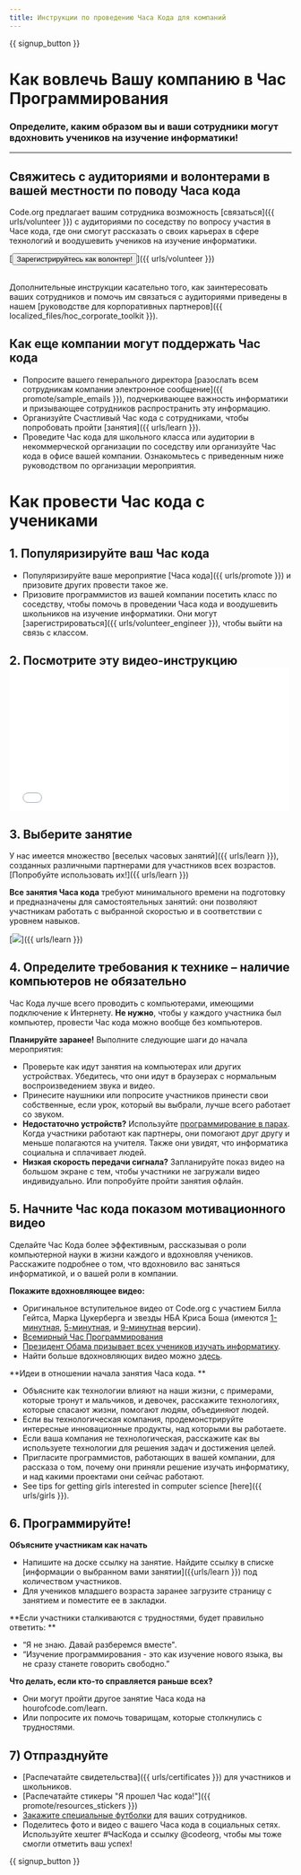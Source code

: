 ```yaml
---
title: Инструкции по проведению Часа Кода для компаний
---
```


{{ signup_button }}

# Как вовлечь Вашу компанию в Час Программирования
### Определите, каким образом вы и ваши сотрудники могут вдохновить учеников на изучение информатики!

***

## Свяжитесь с аудиториями и волонтерами в вашей местности по поводу Часа кода
Code.org предлагает вашим сотрудника возможность [связаться]({{ urls/volunteer }}) с аудиториями по соседству по вопросу участия в Часе кода, где они смогут рассказать о своих карьерах в сфере технологий и воодушевить учеников на изучение информатики.

[<button>Зарегистрируйтесь как волонтер!
</button>]({{ urls/volunteer }})
<br>
<br>

Дополнительные инструкции касательно того, как заинтересовать ваших сотрудников и помочь им связаться с аудиториями приведены в нашем [руководстве для корпоративных партнеров]({{ localized_files/hoc_corporate_toolkit }}).

## Как еще компании могут поддержать Час кода

- Попросите вашего генерального директора [разослать всем сотрудникам компании электронное сообщение]({{ promote/sample_emails }}), подчеркивающее важность информатики и призывающее сотрудников распространить эту информацию.
- Организуйте Счастливый Час кода с сотрудниками, чтобы попробовать пройти [занятия]({{ urls/learn }}).
- Проведите Час кода для школьного класса или аудитории в некоммерческой организации по соседству или организуйте Час кода в офисе вашей компании. Ознакомьтесь с приведенным ниже руководством по организации мероприятия.


# Как провести Час кода с учениками

## 1. Популяризируйте ваш Час кода
- Популяризируйте ваше мероприятие [Часа кода]({{ urls/promote }}) и призовите других провести такое же.
- Призовите программистов из вашей компании посетить класс по соседству, чтобы помочь в проведении Часа кода и воодушевить школьников на изучение информатики. Они могут [зарегистрироваться]({{ urls/volunteer_engineer }}), чтобы выйти на связь с классом.

## 2. Посмотрите эту видео-инструкцию  <iframe width="500" height="255" src="//www.youtube.com/embed/SrnvvWDm73k" frameborder="0" allowfullscreen mark="crwd-mark"></iframe>

## 3. Выберите занятие
У нас имеется множество [веселых часовых занятий]({{ urls/learn }}), созданных различными партнерами для участников всех возрастов. [Попробуйте использовать их!]({{ urls/learn }})

**Все занятия Часа кода** требуют минимального времени на подготовку и предназначены для самостоятельных занятий: они позволяют участникам работать с выбранной скоростью и в соответствии с уровнем навыков.

[<img src="/images/fit-700/tutorials.png" />]({{ urls/learn }})

## 4. Определите требования к технике – наличие компьютеров не обязательно

Час Кода лучше всего проводить с компьютерами, имеющими подключение к Интернету. **Не нужно**, чтобы у каждого участника был компьютер, провести Час кода можно вообще без компьютеров.

**Планируйте заранее!** Выполните следующие шаги до начала мероприятия:

- Проверьте как идут занятия на компьютерах или других устройствах. Убедитесь, что они идут в браузерах с нормальным воспроизведением звука и видео.
- Принесите наушники или попросите участников принести свои собственные, если урок, который вы выбрали, лучше всего работает со звуком.
- **Недостаточно устройств?** Используйте [программирование в парах](https://www.youtube.com/watch?v=vgkahOzFH2Q). Когда участники работают как партнеры, они помогают друг другу и меньше полагаются на учителя. Также они увидят, что информатика социальна и сплачивает людей.
- **Низкая скорость передачи сигнала?** Запланируйте показ видео на большом экране с тем, чтобы участники не загружали видео индивидуально. Или попробуйте пройти занятия офлайн.

## 5.  Начните Час кода показом мотивационного видео
Сделайте Час Кода более эффективным, рассказывая о роли компьютерной науки в жизни каждого и вдохновляя учеников. Расскажите подробнее о том, что вдохновило вас заняться информатикой, и о вашей роли в компании.

**Покажите вдохновляющее видео:**

- Оригинальное вступительное видео от Code.org с участием Билла Гейтса, Марка Цукерберга и звезды НБА Криса Боша (имеются [1-минутная](https://www.youtube.com/watch?v=qYZF6oIZtfc), [5-минутная](https://www.youtube.com/watch?v=nKIu9yen5nc), и [9-минутная](https://www.youtube.com/watch?v=dU1xS07N-FA) версии).
- [Всемирный Час Программирования](https://www.youtube.com/watch?v=KsOIlDT145A)
- [Президент Обама призывает всех учеников изучать информатику](https://www.youtube.com/watch?v=6XvmhE1J9PY).
- Найти больше вдохновляющих видео можно [здесь](https://www.youtube.com/playlist?list=PLzdnOPI1iJNfpD8i4Sx7U0y2MccnrNZuP).

**Идеи в отношении начала занятия Часа кода. **

- Объясните как технологии влияют на наши жизни, с примерами, которые тронут и мальчиков, и девочек, расскажите технологиях, которые спасают жизни, помогают людям, объединяют людей.
- Если вы технологическая компания, продемонстрируйте интересные инновационные продукты, над которыми вы работаете.
- Если ваша компания не технологическая, расскажите как вы используете технологии для решения задач и достижения целей.
- Пригласите программистов, работающих в вашей компании, для рассказа о том, почему они приняли решение изучать информатику, и над какими проектами они сейчас работают.
- See tips for getting girls interested in computer science [here]({{ urls/girls }}).

## 6. Программируйте!
**Объясните участникам как начать**

- Напишите на доске ссылку на занятие. Найдите ссылку в списке [информации о выбранном вами занятии]({{urls/learn }}) под количеством участников.
- Для учеников младшего возраста заранее загрузите страницу с занятием и поместите ее в закладки.

**Если участники сталкиваются с трудностями, будет правильно ответить: **

- “Я не знаю. Давай разберемся вместе".
- “Изучение программирования - это как изучение нового языка, вы не сразу станете говорить свободно.”

**Что делать, если кто-то справляется раньше всех?**

- Они могут пройти другое занятие Часа кода на hourofcode.com/learn.
- Или попросите их помочь товарищам, которые столкнулись с трудностями.

## 7) Отпразднуйте

- [Распечатайте свидетельства]({{ urls/certificates }}) для участников и школьников.
- [Распечатайте стикеры "Я прошел Час кода!"]({{ promote/resources_stickers }})
- [Закажите специальные футболки](http://blog.code.org/post/132608499493/hour-of-code-shirts-and-more) для ваших сотрудников.
- Поделитесь фото и видео с вашего Часа кода в социальных сетях. Используйте хештег #ЧасКода и ссылку @codeorg, чтобы мы тоже смогли отметить ваш успех!

{{ signup_button }}
